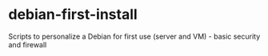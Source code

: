 # debian-first-install
Scripts to personalize a Debian for first use (server and VM) - basic security and firewall
